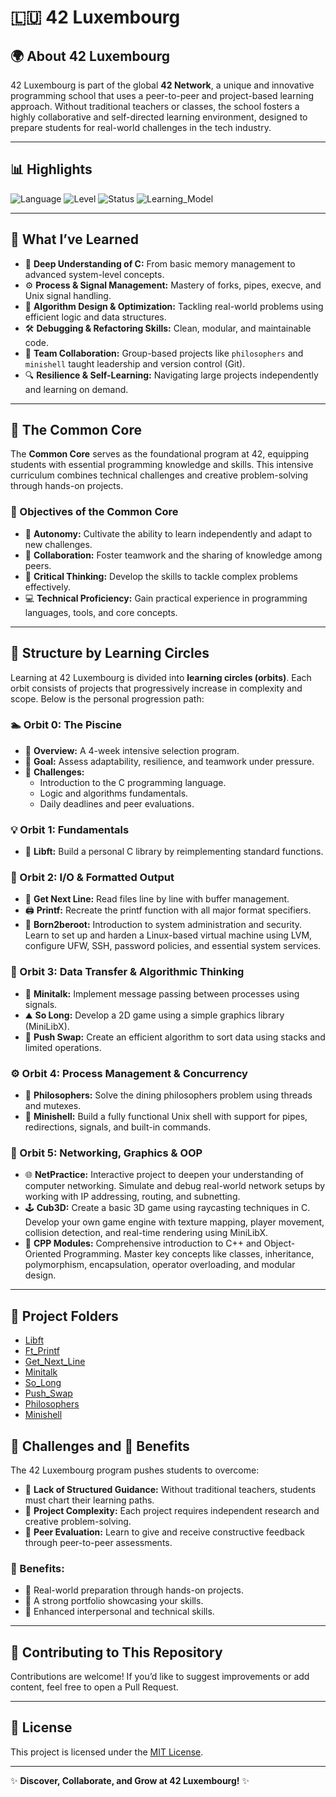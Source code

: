 # 🇱🇺 42 Luxembourg

## 🌍 About 42 Luxembourg

42 Luxembourg is part of the global **42 Network**, a unique and innovative programming school that uses a peer-to-peer and project-based learning approach. Without traditional teachers or classes, the school fosters a highly collaborative and self-directed learning environment, designed to prepare students for real-world challenges in the tech industry.

---

## 📊 Highlights

![Language](https://img.shields.io/badge/Language-C-blue)
![Level](https://img.shields.io/badge/Current_Orbit-4-purple)
![Status](https://img.shields.io/badge/Projects_Completed-10+-success)
![Learning_Model](https://img.shields.io/badge/Learning-Peer_to_Peer-yellow)

---

## 💼 What I’ve Learned

- 🧠 **Deep Understanding of C:** From basic memory management to advanced system-level concepts.
- ⚙️ **Process & Signal Management:** Mastery of forks, pipes, execve, and Unix signal handling.
- 🧩 **Algorithm Design & Optimization:** Tackling real-world problems using efficient logic and data structures.
- 🛠️ **Debugging & Refactoring Skills:** Clean, modular, and maintainable code.
- 🤝 **Team Collaboration:** Group-based projects like `philosophers` and `minishell` taught leadership and version control (Git).
- 🔍 **Resilience & Self-Learning:** Navigating large projects independently and learning on demand.

---

## 🚀 The Common Core

The **Common Core** serves as the foundational program at 42, equipping students with essential programming knowledge and skills. This intensive curriculum combines technical challenges and creative problem-solving through hands-on projects.

### 🎯 Objectives of the Common Core
- 🧠 **Autonomy:** Cultivate the ability to learn independently and adapt to new challenges.
- 🤝 **Collaboration:** Foster teamwork and the sharing of knowledge among peers.
- 🧩 **Critical Thinking:** Develop the skills to tackle complex problems effectively.
- 💻 **Technical Proficiency:** Gain practical experience in programming languages, tools, and core concepts.

---

## 🔄 Structure by Learning Circles

Learning at 42 Luxembourg is divided into **learning circles (orbits)**. Each orbit consists of projects that progressively increase in complexity and scope. Below is the personal progression path:

### 🏊 Orbit 0: The Piscine
- 📌 **Overview:** A 4-week intensive selection program.
- 🎯 **Goal:** Assess adaptability, resilience, and teamwork under pressure.
- 🧪 **Challenges:**
  - Introduction to the C programming language.
  - Logic and algorithms fundamentals.
  - Daily deadlines and peer evaluations.

### 💡 Orbit 1: Fundamentals
- 🧱 **Libft:** Build a personal C library by reimplementing standard functions.

### 🧠 Orbit 2: I/O & Formatted Output
- 📖 **Get Next Line:** Read files line by line with buffer management.
- 🖨️ **Printf:** Recreate the printf function with all major format specifiers.
- 🔐 **Born2beroot:** Introduction to system administration and security. Learn to set up and harden a Linux-based virtual machine using LVM, configure UFW, SSH, password policies, and essential system services.

### 🎯 Orbit 3: Data Transfer & Algorithmic Thinking
- 📨 **Minitalk:** Implement message passing between processes using signals.
- ⛰️ **So Long:** Develop a 2D game using a simple graphics library (MiniLibX).
- 🔢 **Push Swap:** Create an efficient algorithm to sort data using stacks and limited operations.

### ⚙️ Orbit 4: Process Management & Concurrency
- 🍝 **Philosophers:** Solve the dining philosophers problem using threads and mutexes.
- 🐚 **Minishell:** Build a fully functional Unix shell with support for pipes, redirections, signals, and built-in commands.

### 🧬 Orbit 5: Networking, Graphics & OOP

- 🌐 **NetPractice:** Interactive project to deepen your understanding of computer networking. Simulate and debug real-world network setups by working with IP addressing, routing, and subnetting.
- 🕹️ **Cub3D:** Create a basic 3D game using raycasting techniques in C. Develop your own game engine with texture mapping, player movement, collision detection, and real-time rendering using MiniLibX.
- 🧠 **CPP Modules:** Comprehensive introduction to C++ and Object-Oriented Programming. Master key concepts like classes, inheritance, polymorphism, encapsulation, operator overloading, and modular design.


--- 

## 📂 Project Folders

- [Libft](https://github.com/AndreLuiz-Cardoso/42-Luxembourg/tree/main/1.libft_42Luxembourg)
- [Ft_Printf](https://github.com/AndreLuiz-Cardoso/42-Luxembourg/tree/main/2.Ft_Printf_42Luxembourg)
- [Get_Next_Line](https://github.com/AndreLuiz-Cardoso/42-Luxembourg/tree/main/3.Get_Next_Line_42Luxembourg)
- [Minitalk](https://github.com/AndreLuiz-Cardoso/42-Luxembourg/tree/main/5.minitalk_42Luxembourg)
- [So_Long](https://github.com/AndreLuiz-Cardoso/42-Luxembourg/tree/main/6.So_Long_42Luxembourg)
- [Push_Swap](https://github.com/AndreLuiz-Cardoso/42-Luxembourg/tree/main/7.Push_Swap_42Luxembourg)
- [Philosophers](https://github.com/AndreLuiz-Cardoso/42-Luxembourg/tree/main/8.Philosophers_42_Luxembourg)
- [Minishell](https://github.com/AndreLuiz-Cardoso/42-Luxembourg/tree/main/9.Minishell_42_Luxembourg)

## 🧗 Challenges and 💎 Benefits

The 42 Luxembourg program pushes students to overcome:
- 🧭 **Lack of Structured Guidance:** Without traditional teachers, students must chart their learning paths.
- 🧠 **Project Complexity:** Each project requires independent research and creative problem-solving.
- 👥 **Peer Evaluation:** Learn to give and receive constructive feedback through peer-to-peer assessments.

### 🎁 Benefits:
- 💼 Real-world preparation through hands-on projects.
- 🧾 A strong portfolio showcasing your skills.
- 🔧 Enhanced interpersonal and technical skills.

---

## 🤝 Contributing to This Repository

Contributions are welcome! If you’d like to suggest improvements or add content, feel free to open a Pull Request.

---

## 📄 License

This project is licensed under the [MIT License](LICENSE).

---

✨ **Discover, Collaborate, and Grow at 42 Luxembourg!** ✨

